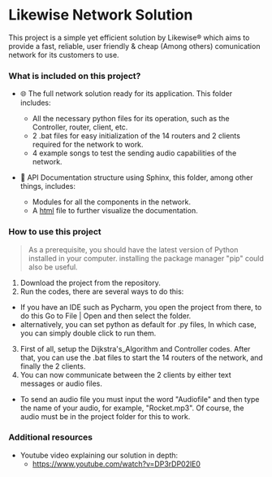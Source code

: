 # Likewise Network Solution
This project is a simple yet efficient solution by Likewise® which aims to provide a fast, reliable, user friendly & cheap (Among others) comunication network for its customers to use.

### What is included on this project?
- 🌐 The full network solution ready for its application. This folder includes:
  - All the necessary python files for its operation, such as the Controller, router, client, etc.
  - 2 .bat files for easy initialization of the 14 routers and 2 clients required for the network to work.
  - 4 example songs to test the sending audio capabilities of the network.

- 📃 API Documentation structure using Sphinx, this folder, among other things, includes:
  - Modules for all the components in the network.
  - A [html](https://github.com/Sebastianfiet/Likewise_NetworkSolution/blob/main/Documentation/_build/html/index.html) file to further visualize the documentation.

### How to use this project

> As a prerequisite, you should have the latest version of Python installed in your computer. installing the package manager "pip" could also be useful.

1. Download the project from the repository.
2. Run the codes, there are several ways to do this:
  - If you have an IDE such as Pycharm, you open the project from there, to do this Go to File | Open and then select the folder.
  - alternatively, you can set python as default for .py files, In which case, you can simply double click to run them.
3. First of all, setup the Dijkstra's_Algorithm and Controller codes. After that, you can use the .bat files to start the 14 routers of the network, and finally the 2 clients.
4. You can now communicate between the 2 clients by either text messages or audio files.
  - To send an audio file you must input the word "Audiofile" and then type the name of your audio, for example, "Rocket.mp3". Of course, the audio must be in the project folder for this to work.

### Additional resources
- Youtube video explaining our solution in depth:
  - https://www.youtube.com/watch?v=DP3rDP02lE0
